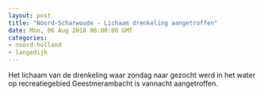 ```yaml
---
layout: post
title: "Noord-Scharwoude - Lichaam drenkeling aangetroffen"
date: Mon, 06 Aug 2018 06:00:00 GMT
categories: 
- noord-holland 
- langedijk 
---
```


Het lichaam van de drenkeling waar zondag naar gezocht werd in het water op recreatiegebied Geestmerambacht is vannacht aangetroffen.
